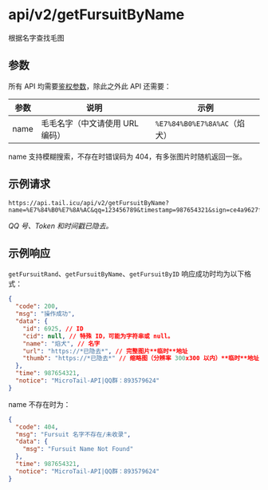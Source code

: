 # api/v2/getFursuitByName
根据名字查找毛图

## 参数
所有 API 均需要[鉴权参数](/docs/misc/furbot/#鉴权)，除此之外此 API 还需要：

| 参数 | 说明                            | 示例                         |
|------|---------------------------------|------------------------------|
| name | 毛毛名字（中文请使用 URL 编码） | `%E7%84%B0%E7%8A%AC`（焰犬） |

name 支持模糊搜索，不存在时错误码为 404，有多张图片时随机返回一张。

## 示例请求
```
https://api.tail.icu/api/v2/getFursuitByName?name=%E7%84%B0%E7%8A%AC&qq=123456789&timestamp=987654321&sign=ce4a9627f83d3910d2296651a32f60c6
```
*QQ 号、Token 和时间戳已隐去。*

## 示例响应
`getFursuitRand`、`getFursuitByName`、`getFursuitByID` 响应成功时均为以下格式：
```json
{
  "code": 200,
  "msg": "操作成功",
  "data": {
    "id": 6925, // ID
    "cid": null, // 特殊 ID，可能为字符串或 null。
    "name": "焰犬", // 名字
    "url": "https://*已隐去*", // 完整图片**临时**地址
    "thumb": "https://*已隐去*" // 缩略图（分辨率 300x300 以内）**临时**地址
  },
  "time": 987654321,
  "notice": "MicroTail-API|QQ群：893579624"
}
```

name 不存在时为：
```json
{
  "code": 404,
  "msg": "Fursuit 名字不存在/未收录",
  "data": {
    "msg": "Fursuit Name Not Found"
  },
  "time": 987654321,
  "notice": "MicroTail-API|QQ群：893579624"
}
```
